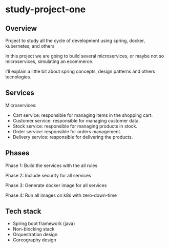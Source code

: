 # study-project-one

## Overview
Project to study all the cycle of development using spring, docker, kubernetes, and others

In this project we are going to build several microservices, or maybe not so microservices, simulating an ecommerce.

I'll explain a little bit about spring concepts, design patterns and others tecnologies.

## Services

Microservices:

- Cart service: responsible for managing items in the shopping cart.
- Customer service: responsible for managing customer data.
- Stock service: responsible for managing products in stock.
- Order service: responsible for orders management.
- Delivery service: responsible for delivering the products.

## Phases

Phase 1:
Build the services with the all rules

Phase 2:
Include security for all services

Phase 3:
Generate docker image for all services

Phase 4:
Run all images on k8s with zero-down-time

## Tech stack

- Spring boot framework (java)
- Non-blocking stack
- Orquestration design
- Coreography design

